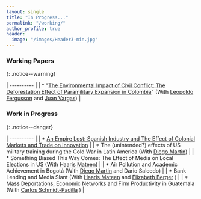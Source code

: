 ```yaml
---
layout: single
title: "In Progress..."
permalink: "/working/"
author_profile: true
header:
  image: "/images/Header3-min.jpg"
---
```


### Working Papers
{: .notice--warning}

|  ---------- |
| * "[The Environmental Impact of Civil Conflict: The Deforestation Effect of Paramilitary Expansion in Colombia](https://papers.ssrn.com/sol3/papers.cfm?abstract_id=2516512)"  (With  [Leopoldo Fergusson](https://www.leopoldofergusson.com) and [Juan Vargas](https://sites.google.com/site/juanfvargas/home?authuser=0)) |

### Work in Progress
{: .notice--danger}

|  ---------- |
| * [An Empire Lost: Spanish Industry and The Effect of Colonial Markets and Trade on Innovation](/images/documents/Papers/Romero_An_empire_lost_2021d.pdf) |
| * The (unintended?) effects of  US military training during the Cold War in Latin America (With [Diego Martin](https://sites.google.com/view/diegoamartin/home))  |
| * Something Biased This Way Comes: The Effect of Media on Local Elections in US (With [Haaris Mateen](https://www.haarismateen.com))  |
| * Air Pollution and Academic Achievement in Bogotá (With [Diego Martin](https://sites.google.com/view/diegoamartin/home) and Dario Salcedo)  |
| * Bank Lending and Media Slant (With [Haaris Mateen](https://www.haarismateen.com) and [Elizabeth Berger](https://sites.google.com/view/eberger/home)  )   |
| * Mass Deportations, Economic Networks and Firm Productivity in Guatemala (With [Carlos Schmidt-Padilla](https://cschmidtpadilla.github.io)   )   |
